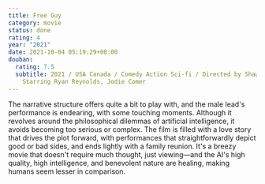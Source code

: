 ```yaml
---
title: Free Guy
category: movie
status: done
rating: 4
year: "2021"
date: 2021-10-04 05:19:29+08:00
douban:
  rating: 7.5
  subtitle: 2021 / USA Canada / Comedy Action Sci-fi / Directed by Shawn Levy /
    Starring Ryan Reynolds, Jodie Comer
---
```


The narrative structure offers quite a bit to play with, and the male lead's performance is endearing, with some touching moments. Although it revolves around the philosophical dilemmas of artificial intelligence, it avoids becoming too serious or complex. The film is filled with a love story that drives the plot forward, with performances that straightforwardly depict good or bad sides, and ends lightly with a family reunion. It's a breezy movie that doesn't require much thought, just viewing—and the AI's high quality, high intelligence, and benevolent nature are healing, making humans seem lesser in comparison.
